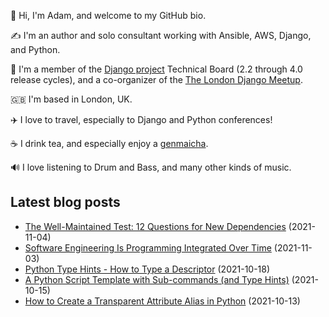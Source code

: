 <p>👋 Hi, I'm Adam, and welcome to my GitHub bio.</p>
<p>✍️ I'm an author and solo consultant working with Ansible, AWS, Django, and Python.</p>
<p>🦄 I'm a member of the <a class="reference external" href="https://www.djangoproject.com/foundation/teams/">Django project</a> Technical Board (2.2 through 4.0 release cycles), and a co-organizer of the <a class="reference external" href="https://www.djangolondon.com/">The London Django Meetup</a>.</p>
<p>🇬🇧 I'm based in London, UK.</p>
<p>✈️ I love to travel, especially to Django and Python conferences!</p>
<p>☕️ I drink tea, and especially enjoy a <a class="reference external" href="https://en.wikipedia.org/wiki/Genmaicha">genmaicha</a>.</p>
<p>🔊 I love listening to Drum and Bass, and many other kinds of music.</p>

## Latest blog posts

* [The Well-Maintained Test: 12 Questions for New Dependencies](https://adamj.eu/tech/2021/11/04/the-well-maintained-test/) (2021-11-04)
* [Software Engineering Is Programming Integrated Over Time](https://adamj.eu/tech/2021/11/03/software-engineering-is-programming-integrated-over-time/) (2021-11-03)
* [Python Type Hints - How to Type a Descriptor](https://adamj.eu/tech/2021/10/18/python-type-hints-how-to-type-a-descriptor/) (2021-10-18)
* [A Python Script Template with Sub-commands (and Type Hints)](https://adamj.eu/tech/2021/10/15/a-python-script-template-with-sub-commands-and-type-hints/) (2021-10-15)
* [How to Create a Transparent Attribute Alias in Python](https://adamj.eu/tech/2021/10/13/how-to-create-a-transparent-attribute-alias-in-python/) (2021-10-13)